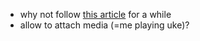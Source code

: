 - why not follow [this article](https://www.billiondollarstartupideas.com/ideas/deliberate-practice-tracking-and-guidance-app) for a while
- allow to attach media (=me playing uke)?